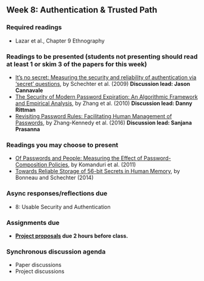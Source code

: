 ## Week 8: Authentication & Trusted Path

### Required readings

  - Lazar et al., Chapter 9 Ethnography

### Readings to be presented (students not presenting should read at least 1 or skim 3 of the papers for this week) 

  - [It’s no secret: Measuring the security and reliability of authentication via ‘secret’ questions](https://drive.google.com/file/d/1TzZF23zFWn-lT6bon_yVnbjpRCII25Js/view?usp=sharing), by Schechter et al. (2009)  **Discussion lead: Jason Cannavale**
  - [The Security of Modern Password Expiration: An Algorithmic Framework and Empirical Analysis](https://www.cs.unc.edu/~fabian/papers/PasswordExpire.pdf), by Zhang et al. (2010)  **Discussion lead: Danny Rittman**
  - [Revisiting Password Rules: Facilitating Human Management of Passwords](https://people.scs.carleton.ca/~paulv/papers/eCrime2016pwdrules.pdf), by Zhang-Kennedy et al. (2016) **Discussion lead: Sanjana Prasanna**

### Readings you may choose to present

  - [Of Passwords and People: Measuring the Effect of Password-Composition Policies](https://users.ece.cmu.edu/~mmazurek/papers/chi2011_passwords_people.pdf), by Komanduri et al. (2011)
  - [Towards Reliable Storage of 56-bit Secrets in Human Memory](https://www.usenix.org/system/files/conference/usenixsecurity14/sec14-paper-bonneau.pdf), by Bonneau and Schechter (2014)

### Async responses/reflections due

  - 8: Usable Security and Authentication


### Assignments due

  - **[Project proposals](../project/README.md#week-8-before-the-live-session) due 2 hours before class.** 

### Synchronous discussion agenda

- Paper discussions
- Project discussions
